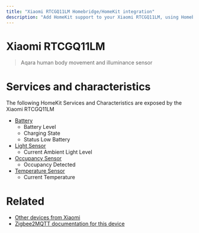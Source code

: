 ```yaml
---
title: "Xiaomi RTCGQ11LM Homebridge/HomeKit integration"
description: "Add HomeKit support to your Xiaomi RTCGQ11LM, using Homebridge, Zigbee2MQTT and homebridge-z2m."
---
```

<!---
This file has been GENERATED using src/docgen/docgen.ts
DO NOT EDIT THIS FILE MANUALLY!
-->
# Xiaomi RTCGQ11LM
> Aqara human body movement and illuminance sensor


# Services and characteristics
The following HomeKit Services and Characteristics are exposed by
the Xiaomi RTCGQ11LM

* [Battery](../../battery.md)
  * Battery Level
  * Charging State
  * Status Low Battery
* [Light Sensor](../../sensors.md)
  * Current Ambient Light Level
* [Occupancy Sensor](../../sensors.md)
  * Occupancy Detected
* [Temperature Sensor](../../sensors.md)
  * Current Temperature


# Related
* [Other devices from Xiaomi](../index.md#xiaomi)
* [Zigbee2MQTT documentation for this device](https://www.zigbee2mqtt.io/devices/RTCGQ11LM.html)
